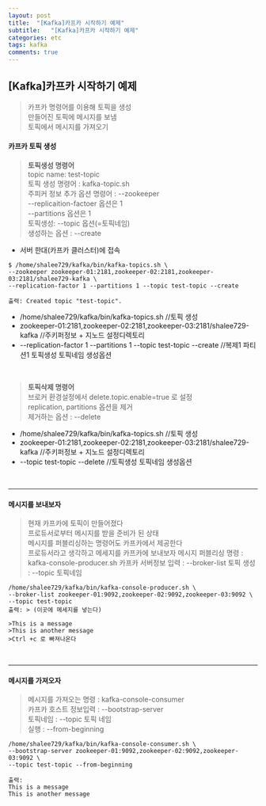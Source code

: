 ```yaml
---
layout: post
title:  "[Kafka]카프카 시작하기 예제"
subtitle:   "[Kafka]카프카 시작하기 예제"
categories: etc
tags: kafka
comments: true
---
```


## [Kafka]카프카 시작하기 예제

> 카프카 명령어를 이용해 토픽을 생성  
> 만들어진 토픽에 메시지를 보냄  
> 토픽에서 메시지를 가져오기  

#### 카프카 토픽 생성
> **토픽생성 명령어**  
> topic name: test-topic  
> 토픽 생성 명령어 : kafka-topic.sh  
> 주피커 정보 추가 옵션 명령어 : --zookeeper  
> --replicaition-factoer 옵션은 1  
> --partitions 옵션은 1  
> 토픽생성: --topic 옵션(=토픽네임)  
> 생성하는 옵션 : --create

- 서버 한대(카프카 클러스터)에 접속

```
$ /home/shalee729/kafka/bin/kafka-topics.sh \  
--zookeeper zookeeper-01:2181,zookeeper-02:2181,zookeeper-03:2181/shalee729-kafka \  
--replication-factor 1 --partitions 1 --topic test-topic --create

출력: Created topic "test-topic".
```
- /home/shalee729/kafka/bin/kafka-topics.sh //토픽 생성
- zookeeper-01:2181,zookeeper-02:2181,zookeeper-03:2181/shalee729-kafka //주키퍼정보 + 지노드 설정디렉토리
- --replication-factor 1 --partitions 1 --topic test-topic --create //복제1 파티션1 토픽생성 토픽네임 생성옵션


<br>

> **토픽삭제 명령어**  
> 브로커 환경설정에서 delete.topic.enable=true 로 설정  
> replication, partitions 옵션을 제거  
> 제거하는 옵션 : --delete

- /home/shalee729/kafka/bin/kafka-topics.sh //토픽 생성
- zookeeper-01:2181,zookeeper-02:2181,zookeeper-03:2181/shalee729-kafka //주키퍼정보 + 지노드 설정디렉토리
- --topic test-topic --delete //토픽생성 토픽네임 생성옵션

<br>

---
#### 메시지를 보내보자
> 현재 카프카에 토픽이 만들어졌다  
> 프로듀서로부터 메시지를 받을 준비가 된 상태  
> 메시지를 퍼블리싱하는 명령어도 카프카에서 제공한다  
> 프로듀서라고 생각하고 메세지를 카프카에 보내보자
> 메시지 퍼블리싱 명령 : kafka-console-producer.sh
> 카프카 서버정보 입력 : --broker-list
> 토픽 생성 : --topic 토픽네임

```
/home/shalee729/kafka/bin/kafka-console-producer.sh \  
--broker-list zookeeper-01:9092,zookeeper-02:9092,zookeeper-03:9092 \  
--topic test-topic
출력: > (이곳에 메세지를 넣는다)
```

```
>This is a message
>This is another message
>Ctrl +c 로 빠져나온다
```

<br>

---

#### 메시지를 가져오자
> 메시지를 가져오는 명령 : kafka-console-consumer  
> 카프카 호스트 정보입력 : --bootstrap-server  
> 토픽네임 : --topic 토픽 네임  
> 실행 : --from-beginning

```
/home/shalee729/kafka/bin/kafka-console-consumer.sh \
--bootstrap-server zookeeper-01:9092,zookeeper-02:9092,zookeeper-03:9092 \
--topic test-topic --from-beginning

출력:
This is a message
This is another message
```
